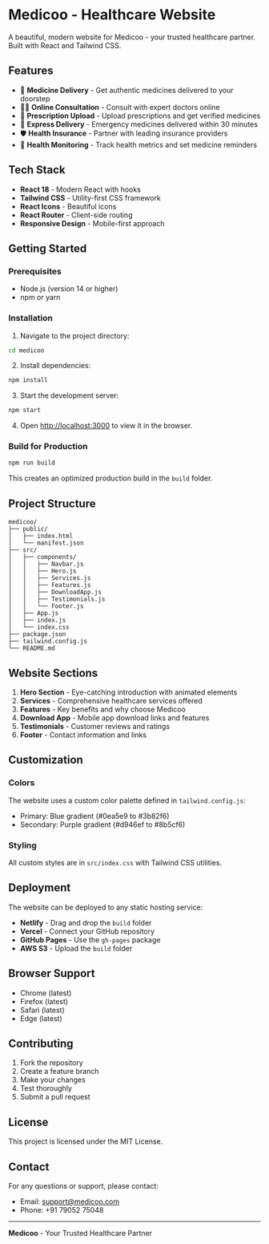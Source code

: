 # Medicoo - Healthcare Website

A beautiful, modern website for Medicoo - your trusted healthcare partner. Built with React and Tailwind CSS.

## Features

- 🏥 **Medicine Delivery** - Get authentic medicines delivered to your doorstep
- 👨‍⚕️ **Online Consultation** - Consult with expert doctors online
- 💊 **Prescription Upload** - Upload prescriptions and get verified medicines
- 🚚 **Express Delivery** - Emergency medicines delivered within 30 minutes
- 🛡️ **Health Insurance** - Partner with leading insurance providers
- 📱 **Health Monitoring** - Track health metrics and set medicine reminders

## Tech Stack

- **React 18** - Modern React with hooks
- **Tailwind CSS** - Utility-first CSS framework
- **React Icons** - Beautiful icons
- **React Router** - Client-side routing
- **Responsive Design** - Mobile-first approach

## Getting Started

### Prerequisites

- Node.js (version 14 or higher)
- npm or yarn

### Installation

1. Navigate to the project directory:
```bash
cd medicoo
```

2. Install dependencies:
```bash
npm install
```

3. Start the development server:
```bash
npm start
```

4. Open [http://localhost:3000](http://localhost:3000) to view it in the browser.

### Build for Production

```bash
npm run build
```

This creates an optimized production build in the `build` folder.

## Project Structure

```
medicoo/
├── public/
│   ├── index.html
│   └── manifest.json
├── src/
│   ├── components/
│   │   ├── Navbar.js
│   │   ├── Hero.js
│   │   ├── Services.js
│   │   ├── Features.js
│   │   ├── DownloadApp.js
│   │   ├── Testimonials.js
│   │   └── Footer.js
│   ├── App.js
│   ├── index.js
│   └── index.css
├── package.json
├── tailwind.config.js
└── README.md
```

## Website Sections

1. **Hero Section** - Eye-catching introduction with animated elements
2. **Services** - Comprehensive healthcare services offered
3. **Features** - Key benefits and why choose Medicoo
4. **Download App** - Mobile app download links and features
5. **Testimonials** - Customer reviews and ratings
6. **Footer** - Contact information and links

## Customization

### Colors
The website uses a custom color palette defined in `tailwind.config.js`:
- Primary: Blue gradient (#0ea5e9 to #3b82f6)
- Secondary: Purple gradient (#d946ef to #8b5cf6)

### Styling
All custom styles are in `src/index.css` with Tailwind CSS utilities.

## Deployment

The website can be deployed to any static hosting service:

- **Netlify** - Drag and drop the `build` folder
- **Vercel** - Connect your GitHub repository
- **GitHub Pages** - Use the `gh-pages` package
- **AWS S3** - Upload the `build` folder

## Browser Support

- Chrome (latest)
- Firefox (latest)
- Safari (latest)
- Edge (latest)

## Contributing

1. Fork the repository
2. Create a feature branch
3. Make your changes
4. Test thoroughly
5. Submit a pull request

## License

This project is licensed under the MIT License.

## Contact

For any questions or support, please contact:
- Email: support@medicoo.com
- Phone: +91 79052 75048

---

**Medicoo** - Your Trusted Healthcare Partner 